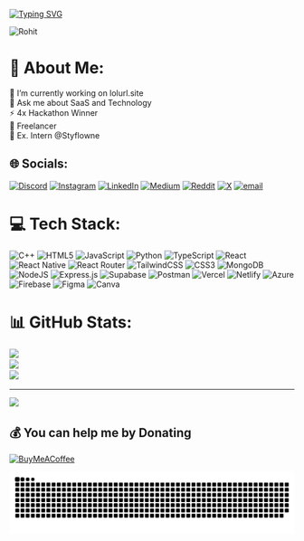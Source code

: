
[![Typing SVG](https://readme-typing-svg.demolab.com?font=Fira+Code&weight=900&size=35&pause=1000&color=24F74E&vCenter=true&random=false&width=435&lines=Hi,Im+Rohit+Debnath)](https://git.io/typing-svg)

![Rohit](https://github.com/user-attachments/assets/580ce971-5965-4d5f-8d63-b648d7eaa07d)



# 💫 About Me:
🔭 I’m currently working on lolurl.site<br>💬 Ask me about SaaS and Technology<br>⚡ 4x Hackathon Winner<br>🔨 Freelancer<br>👾 Ex. Intern @Styflowne


## 🌐 Socials:
[![Discord](https://img.shields.io/badge/Discord-%237289DA.svg?logo=discord&logoColor=white)](https://discord.gg/.r0hit) [![Instagram](https://img.shields.io/badge/Instagram-%23E4405F.svg?logo=Instagram&logoColor=white)](https://instagram.com/r0dth) [![LinkedIn](https://img.shields.io/badge/LinkedIn-%230077B5.svg?logo=linkedin&logoColor=white)](https://www.linkedin.com/in/rohit-debnath/) [![Medium](https://img.shields.io/badge/Medium-12100E?logo=medium&logoColor=white)](https://medium.com/@r0dth) [![Reddit](https://img.shields.io/badge/Reddit-%23FF4500.svg?logo=Reddit&logoColor=white)](https://reddit.com/user/r0dth) [![X](https://img.shields.io/badge/X-black.svg?logo=X&logoColor=white)](https://x.com/r0dth) [![email](https://img.shields.io/badge/Email-D14836?logo=gmail&logoColor=white)](mailto:debnathrohit97@gmail.com) 

# 💻 Tech Stack:
![C++](https://img.shields.io/badge/c++-%2300599C.svg?style=for-the-badge&logo=c%2B%2B&logoColor=white) ![HTML5](https://img.shields.io/badge/html5-%23E34F26.svg?style=for-the-badge&logo=html5&logoColor=white) ![JavaScript](https://img.shields.io/badge/javascript-%23323330.svg?style=for-the-badge&logo=javascript&logoColor=%23F7DF1E) ![Python](https://img.shields.io/badge/python-3670A0?style=for-the-badge&logo=python&logoColor=ffdd54) ![TypeScript](https://img.shields.io/badge/typescript-%23007ACC.svg?style=for-the-badge&logo=typescript&logoColor=white) ![React](https://img.shields.io/badge/react-%2320232a.svg?style=for-the-badge&logo=react&logoColor=%2361DAFB) ![React Native](https://img.shields.io/badge/react_native-%2320232a.svg?style=for-the-badge&logo=react&logoColor=%2361DAFB) ![React Router](https://img.shields.io/badge/React_Router-CA4245?style=for-the-badge&logo=react-router&logoColor=white) ![TailwindCSS](https://img.shields.io/badge/tailwindcss-%2338B2AC.svg?style=for-the-badge&logo=tailwind-css&logoColor=white) ![CSS3](https://img.shields.io/badge/css3-%231572B6.svg?style=for-the-badge&logo=css3&logoColor=white) ![MongoDB](https://img.shields.io/badge/MongoDB-%234ea94b.svg?style=for-the-badge&logo=mongodb&logoColor=white) ![NodeJS](https://img.shields.io/badge/node.js-6DA55F?style=for-the-badge&logo=node.js&logoColor=white) ![Express.js](https://img.shields.io/badge/express.js-%23404d59.svg?style=for-the-badge&logo=express&logoColor=%2361DAFB) ![Supabase](https://img.shields.io/badge/Supabase-3ECF8E?style=for-the-badge&logo=supabase&logoColor=white) ![Postman](https://img.shields.io/badge/Postman-FF6C37?style=for-the-badge&logo=postman&logoColor=white) ![Vercel](https://img.shields.io/badge/vercel-%23000000.svg?style=for-the-badge&logo=vercel&logoColor=white) ![Netlify](https://img.shields.io/badge/netlify-%23000000.svg?style=for-the-badge&logo=netlify&logoColor=#00C7B7) ![Azure](https://img.shields.io/badge/azure-%230072C6.svg?style=for-the-badge&logo=microsoftazure&logoColor=white) ![Firebase](https://img.shields.io/badge/firebase-%23039BE5.svg?style=for-the-badge&logo=firebase) ![Figma](https://img.shields.io/badge/figma-%23F24E1E.svg?style=for-the-badge&logo=figma&logoColor=white) ![Canva](https://img.shields.io/badge/Canva-%2300C4CC.svg?style=for-the-badge&logo=Canva&logoColor=white)
# 📊 GitHub Stats:
![](https://github-readme-stats.vercel.app/api?username=Rohit-Dnath&theme=dark&hide_border=false&include_all_commits=true&count_private=true)<br/>
![](https://nirzak-streak-stats.vercel.app/?user=Rohit-Dnath&theme=dark&hide_border=false)<br/>
![](https://github-readme-stats.vercel.app/api/top-langs/?username=Rohit-Dnath&theme=dark&hide_border=false&include_all_commits=true&count_private=true&layout=compact)

---
[![](https://visitcount.itsvg.in/api?id=Rohit-Dnath&icon=0&color=0)](https://visitcount.itsvg.in)

  ## 💰 You can help me by Donating
  [![BuyMeACoffee](https://img.shields.io/badge/Buy%20Me%20a%20Coffee-ffdd00?style=for-the-badge&logo=buy-me-a-coffee&logoColor=black)](https://buymeacoffee.com/r0dth) 

  
<!-- Proudly created with GPRM ( https://gprm.itsvg.in ) -->


<picture>
  <source
    media="(prefers-color-scheme: dark)"
    srcset="https://raw.githubusercontent.com/platane/snk/output/github-contribution-grid-snake-dark.svg"
  />
  <source
    media="(prefers-color-scheme: light)"
    srcset="https://raw.githubusercontent.com/platane/snk/output/github-contribution-grid-snake.svg"
  />
  <img
    alt="github contribution grid snake animation"
    src="https://raw.githubusercontent.com/platane/snk/output/github-contribution-grid-snake.svg"
  />
</picture>




